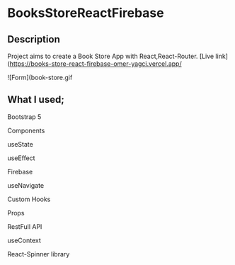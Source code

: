 # BooksStoreReactFirebase

## Description

Project aims to create a Book Store App with React,React-Router.
                                             [Live link](https://books-store-react-firebase-omer-yagci.vercel.app/
                                             
![Form](book-store.gif

## What I used;

Bootstrap 5

Components

useState

useEffect

Firebase

useNavigate

Custom Hooks

Props

RestFull API

useContext

React-Spinner library
